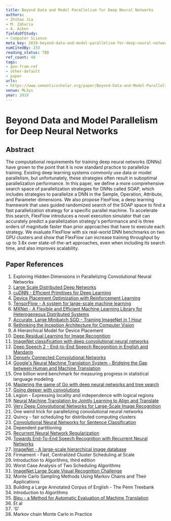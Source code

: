 ```yaml
---
title: Beyond Data and Model Parallelism for Deep Neural Networks
authors:
- Zhihao Jia
- M. Zaharia
- A. Aiken
fieldsOfStudy:
- Computer Science
meta_key: 2019-beyond-data-and-model-parallelism-for-deep-neural-networks
numCitedBy: 233
reading_status: TBD
ref_count: 48
tags:
- gen-from-ref
- other-default
- paper
urls:
- https://www.semanticscholar.org/paper/Beyond-Data-and-Model-Parallelism-for-Deep-Neural-Jia-Zaharia/f971658ab845d7573c4bbb760d5e7e5332025254?sort=total-citations
venue: MLSys
year: 2019
---
```


# Beyond Data and Model Parallelism for Deep Neural Networks

## Abstract

The computational requirements for training deep neural networks (DNNs) have grown to the point that it is now standard practice to parallelize training. Existing deep learning systems commonly use data or model parallelism, but unfortunately, these strategies often result in suboptimal parallelization performance. 
In this paper, we define a more comprehensive search space of parallelization strategies for DNNs called SOAP, which includes strategies to parallelize a DNN in the Sample, Operation, Attribute, and Parameter dimensions. We also propose FlexFlow, a deep learning framework that uses guided randomized search of the SOAP space to find a fast parallelization strategy for a specific parallel machine. To accelerate this search, FlexFlow introduces a novel execution simulator that can accurately predict a parallelization strategy's performance and is three orders of magnitude faster than prior approaches that have to execute each strategy. We evaluate FlexFlow with six real-world DNN benchmarks on two GPU clusters and show that FlexFlow can increase training throughput by up to 3.8x over state-of-the-art approaches, even when including its search time, and also improves scalability.

## Paper References

1. Exploring Hidden Dimensions in Parallelizing Convolutional Neural Networks
2. [Large Scale Distributed Deep Networks](2012-large-scale-distributed-deep-networks.md)
3. [cuDNN - Efficient Primitives for Deep Learning](2014-cudnn-efficient-primitives-for-deep-learning.md)
4. [Device Placement Optimization with Reinforcement Learning](2017-device-placement-optimization-with-reinforcement-learning.md)
5. [TensorFlow - A system for large-scale machine learning](2016-tensorflow.md)
6. [MXNet - A Flexible and Efficient Machine Learning Library for Heterogeneous Distributed Systems](2015-mxnet.md)
7. [Accurate, Large Minibatch SGD - Training ImageNet in 1 Hour](2017-accurate-large-minibatch-sgd-training-imagenet-in-1-hour.md)
8. [Rethinking the Inception Architecture for Computer Vision](2016-rethinking-the-inception-architecture-for-computer-vision.md)
9. A Hierarchical Model for Device Placement
10. [Deep Residual Learning for Image Recognition](2016-deep-residual-learning-for-image-recognition.md)
11. [ImageNet classification with deep convolutional neural networks](2012-imagenet-classification-with-deep-convolutional-neural-networks.md)
12. [Deep Speech 2 - End-to-End Speech Recognition in English and Mandarin](2016-deep-speech-2-end-to-end-speech-recognition-in-english-and-mandarin.md)
13. [Densely Connected Convolutional Networks](2017-densely-connected-convolutional-networks.md)
14. [Google's Neural Machine Translation System - Bridging the Gap between Human and Machine Translation](2016-google-s-neural-machine-translation-system-bridging-the-gap-between-human-and-machine-translation.md)
15. One billion word benchmark for measuring progress in statistical language modeling
16. [Mastering the game of Go with deep neural networks and tree search](2016-mastering-the-game-of-go-with-deep-neural-networks-and-tree-search.md)
17. [Going deeper with convolutions](2015-going-deeper-with-convolutions.md)
18. Legion - Expressing locality and independence with logical regions
19. [Neural Machine Translation by Jointly Learning to Align and Translate](2015-neural-machine-translation-by-jointly-learning-to-align-and-translate.md)
20. [Very Deep Convolutional Networks for Large-Scale Image Recognition](2015-very-deep-convolutional-networks-for-large-scale-image-recognition.md)
21. One weird trick for parallelizing convolutional neural networks
22. Quincy - fair scheduling for distributed computing clusters
23. [Convolutional Neural Networks for Sentence Classification](2014-convolutional-neural-networks-for-sentence-classification.md)
24. Dependent partitioning
25. [Recurrent Neural Network Regularization](2014-recurrent-neural-network-regularization.md)
26. [Towards End-To-End Speech Recognition with Recurrent Neural Networks](2014-towards-end-to-end-speech-recognition-with-recurrent-neural-networks.md)
27. [ImageNet - A large-scale hierarchical image database](2009-imagenet-a-large-scale-hierarchical-image-database.md)
28. Firmament - Fast, Centralized Cluster Scheduling at Scale
29. Introduction to Algorithms, third edition
30. Worst Case Analysis of Two Scheduling Algorithms
31. [ImageNet Large Scale Visual Recognition Challenge](2015-imagenet-large-scale-visual-recognition-challenge.md)
32. Monte Carlo Sampling Methods Using Markov Chains and Their Applications
33. Building a Large Annotated Corpus of English - The Penn Treebank
34. Introduction to Algorithms
35. [Bleu - a Method for Automatic Evaluation of Machine Translation](2002-bleu-a-method-for-automatic-evaluation-of-machine-translation.md)
36. Et al
37. ‘G'
38. Markov chain Monte Carlo in Practice
